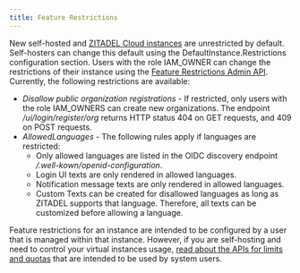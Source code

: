 ```yaml
---
title: Feature Restrictions
---
```


New self-hosted and [ZITADEL Cloud instances](https://zitadel.com/signin) are unrestricted by default.
Self-hosters can change this default using the DefaultInstance.Restrictions configuration section.
Users with the role IAM_OWNER can change the restrictions of their instance using the [Feature Restrictions Admin API](/reference/deprecated#tag/feature-).
Currently, the following restrictions are available:

- *Disallow public organization registrations* - If restricted, only users with the role IAM_OWNERS can create new organizations. The endpoint */ui/login/register/org* returns HTTP status 404 on GET requests, and 409 on POST requests.
- *AllowedLanguages* - The following rules apply if languages are restricted:
  - Only allowed languages are listed in the OIDC discovery endpoint */.well-kown/openid-configuration*.
  - Login UI texts are only rendered in allowed languages.
  - Notification message texts are only rendered in allowed languages.
  - Custom Texts can be created for disallowed languages as long as ZITADEL supports that language. Therefore, all texts can be customized before allowing a language.

Feature restrictions for an instance are intended to be configured by a user that is managed within that instance.
However, if you are self-hosting and need to control your virtual instances usage, [read about the APIs for limits and quotas](/self-hosting/manage/usage_control) that are intended to be used by system users.
